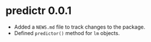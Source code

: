 # predictr 0.0.1

* Added a `NEWS.md` file to track changes to the package.
* Defined `predictor()` method for `lm` objects.



